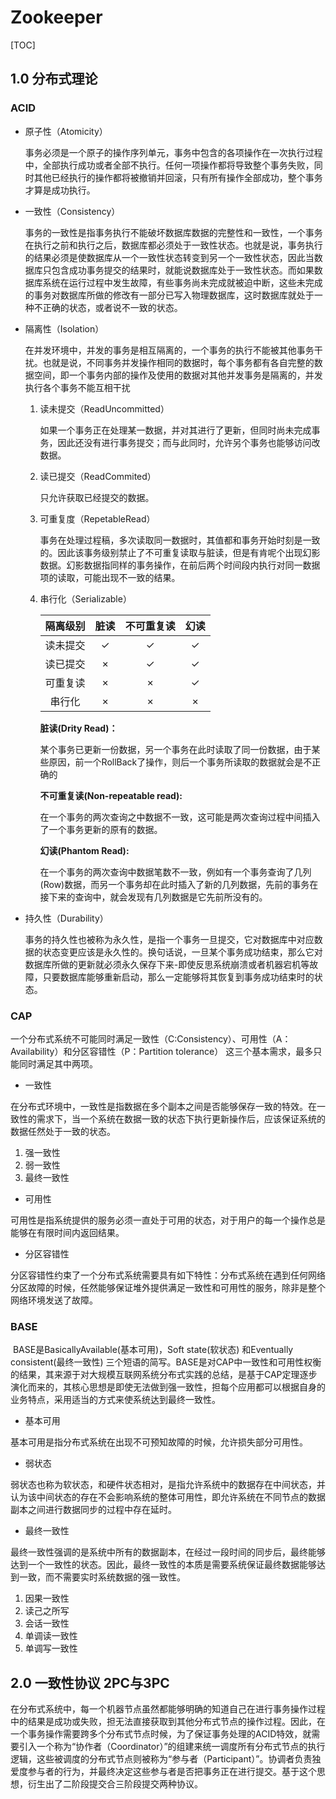 # Zookeeper

[TOC]



## 1.0 分布式理论

### ACID

- 原子性（Atomicity）

  事务必须是一个原子的操作序列单元，事务中包含的各项操作在一次执行过程中，全部执行成功或者全部不执行。任何一项操作都将导致整个事务失败，同时其他已经执行的操作都将被撤销并回滚，只有所有操作全部成功，整个事务才算是成功执行。

- 一致性（Consistency）

  事务的一致性是指事务执行不能破坏数据库数据的完整性和一致性，一个事务在执行之前和执行之后，数据库都必须处于一致性状态。也就是说，事务执行的结果必须是使数据库从一个一致性状态转变到另一个一致性状态，因此当数据库只包含成功事务提交的结果时，就能说数据库处于一致性状态。而如果数据库系统在运行过程中发生故障，有些事务尚未完成就被迫中断，这些未完成的事务对数据库所做的修改有一部分已写入物理数据库，这时数据库就处于一种不正确的状态，或者说不一致的状态。

- 隔离性（Isolation）

  在并发环境中，并发的事务是相互隔离的，一个事务的执行不能被其他事务干扰。也就是说，不同事务并发操作相同的数据时，每个事务都有各自完整的数据空间，即一个事务内部的操作及使用的数据对其他并发事务是隔离的，并发执行各个事务不能互相干扰

  1. 读未提交（ReadUncommitted）

     如果一个事务正在处理某一数据，并对其进行了更新，但同时尚未完成事务，因此还没有进行事务提交；而与此同时，允许另个事务也能够访问改数据。

  2. 读已提交（ReadCommited）

     只允许获取已经提交的数据。

  3. 可重复度（RepetableRead）

     事务在处理过程稿，多次读取同一数据时，其值都和事务开始时刻是一致的。因此该事务级别禁止了不可重复读取与脏读，但是有肯呢个出现幻影数据。幻影数据指同样的事务操作，在前后两个时间段内执行对同一数据项的读取，可能出现不一致的结果。

  4. 串行化（Serializable）

     | 隔离级别 | 脏读 | 不可重复读 | 幻读 |
     | :------: | :--: | :--------: | :--: |
     | 读未提交 |  ✓   |     ✓      |  ✓   |
     | 读已提交 |  ×   |     ✓      |  ✓   |
     | 可重复读 |  ×   |     ×      |  ✓   |
     |  串行化  |  ×   |     ×      |  ×   |
     
     
     
     **脏读(Drity Read)：** 
     
     某个事务已更新一份数据，另一个事务在此时读取了同一份数据，由于某些原因，前一个RollBack了操作，则后一个事务所读取的数据就会是不正确的
     
     
     
     **不可重复读(Non-repeatable read):**
     
     在一个事务的两次查询之中数据不一致，这可能是两次查询过程中间插入了一个事务更新的原有的数据。
     
     
     
     **幻读(Phantom Read):**
     
     在一个事务的两次查询中数据笔数不一致，例如有一个事务查询了几列(Row)数据，而另一个事务却在此时插入了新的几列数据，先前的事务在接下来的查询中，就会发现有几列数据是它先前所没有的。
     
     

- 持久性（Durability）

  事务的持久性也被称为永久性，是指一个事务一旦提交，它对数据库中对应数据的状态变更应该是永久性的。换句话说，一旦某个事务成功结束，那么它对数据库所做的更新就必须永久保存下来-即使反思系统崩溃或者机器宕机等故障，只要数据库能够重新启动，那么一定能够将其恢复到事务成功结束时的状态。

### CAP

​		一个分布式系统不可能同时满足一致性（C:Consistency）、可用性（A：Availability）和分区容错性（P：Partition tolerance） 这三个基本需求，最多只能同时满足其中两项。

- 一致性

​		在分布式环境中，一致性是指数据在多个副本之间是否能够保存一致的特效。在一致性的需求下，当一个系统在数据一致的状态下执行更新操作后，应该保证系统的数据任然处于一致的状态。  

1. 强一致性
2. 弱一致性
3. 最终一致性

- 可用性

​		可用性是指系统提供的服务必须一直处于可用的状态，对于用户的每一个操作总是能够在有限时间内返回结果。

- 分区容错性

​		分区容错性约束了一个分布式系统需要具有如下特性：分布式系统在遇到任何网络分区故障的时候，任然能够保证堆外提供满足一致性和可用性的服务，除非是整个网络环境发送了故障。



### BASE

​	BASE是BasicallyAvailable(基本可用)，Soft state(软状态) 和Eventually consistent(最终一致性) 三个短语的简写。BASE是对CAP中一致性和可用性权衡的结果，其来源于对大规模互联网系统分布式实践的总结，是基于CAP定理逐步演化而来的，其核心思想是即使无法做到强一致性，担每个应用都可以根据自身的业务特点，采用适当的方式来使系统达到最终一致性。

- 基本可用

​		基本可用是指分布式系统在出现不可预知故障的时候，允许损失部分可用性。

- 弱状态

​		弱状态也称为软状态，和硬件状态相对，是指允许系统中的数据存在中间状态，并认为该中间状态的存在不会影响系统的整体可用性，即允许系统在不同节点的数据副本之间进行数据同步的过程中存在延时。

- 最终一致性

​		最终一致性强调的是系统中所有的数据副本，在经过一段时间的同步后，最终能够达到一个一致性的状态。因此，最终一致性的本质是需要系统保证最终数据能够达到一致，而不需要实时系统数据的强一致性。

1. 因果一致性
2. 读己之所写
3. 会话一致性
4. 单调读一致性
5. 单调写一致性

## 2.0 一致性协议 2PC与3PC

​	在分布式系统中，每一个机器节点虽然都能够明确的知道自己在进行事务操作过程中的结果是成功或失败，担无法直接获取到其他分布式节点的操作过程。因此，在一个事务操作需要跨多个分布式节点时候，为了保证事务处理的ACID特效，就需要引入一个称为“协作者（Coordinator）”的组建来统一调度所有分布式节点的执行逻辑，这些被调度的分布式节点则被称为“参与者（Participant）”。协调者负责独爱度参与者的行为，并最终决定这些参与者是否把事务正在进行提交。基于这个思想，衍生出了二阶段提交合三阶段提交两种协议。

